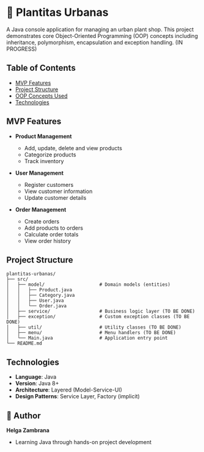 # 🌱 Plantitas Urbanas

A Java console application for managing an urban plant shop. This project demonstrates core Object-Oriented Programming (OOP) concepts including inheritance, polymorphism, encapsulation and exception handling. (IN PROGRESS)

## Table of Contents
- [MVP Features](#features)
- [Project Structure](#project-structure)
- [OOP Concepts Used](#oop-concepts-used)
- [Technologies](#technologies)

## MVP Features

- **Product Management**
  - Add, update, delete and view products
  - Categorize products
  - Track inventory

- **User Management**
  - Register customers
  - View customer information
  - Update customer details

- **Order Management**
  - Create orders
  - Add products to orders
  - Calculate order totals
  - View order history


## Project Structure

```
plantitas-urbanas/
├── src/
│   ├── model/                    # Domain models (entities)
│   │   ├── Product.java          
│   │   ├── Category.java
│   │   ├── User.java
│   │   └── Order.java
│   ├── service/                  # Business logic layer (TO BE DONE)
│   ├── exception/                # Custom exception classes (TO BE DONE)
│   ├── util/                     # Utility classes (TO BE DONE)
│   ├── menu/                     # Menu handlers (TO BE DONE)
│   └── Main.java                 # Application entry point
└── README.md
```

## Technologies

- **Language**: Java
- **Version**: Java 8+
- **Architecture**: Layered (Model-Service-UI)
- **Design Patterns**: Service Layer, Factory (implicit)


## 👤 Author

**Helga Zambrana**
- Learning Java through hands-on project development